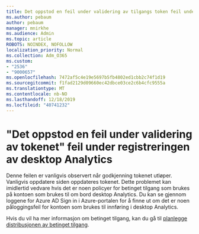 ```yaml
---
title: Det oppstod en feil under validering av tilgangs token feil under Desktop Analytics på-boarding
ms.author: pebaum
author: pebaum
manager: mnirkhe
ms.audience: Admin
ms.topic: article
ROBOTS: NOINDEX, NOFOLLOW
localization_priority: Normal
ms.collection: Adm_O365
ms.custom:
- "2536"
- "9000657"
ms.openlocfilehash: 7472af5c4e19e5697b5fb4802ed1cbb2c74f1d19
ms.sourcegitcommit: f1fad2129d09660ec42dbce03ce2c6b4cfc9555a
ms.translationtype: MT
ms.contentlocale: nb-NO
ms.lasthandoff: 12/18/2019
ms.locfileid: "40741232"
---
```

# <a name="there-was-an-error-validating-access-token-error-during-desktop-analytics-onboarding"></a>"Det oppstod en feil under validering av tokenet" feil under registreringen av desktop Analytics

Denne feilen er vanligvis observert når godkjenning tokenet utløper. Vanligvis oppdatere siden oppdateres tokenet. Dette problemet kan imidlertid vedvare hvis det er noen policyer for betinget tilgang som brukes på kontoen som brukes til om bord desktop Analytics. Du kan se gjennom loggene for Azure AD Sign in i Azure-portalen for å finne ut om det er noen påloggingsfeil for kontoen som brukes til innføring i desktop Analytics.

Hvis du vil ha mer informasjon om betinget tilgang, kan du gå til [planlegge distribusjonen av betinget tilgang](https://docs.microsoft.com/azure/active-directory/conditional-access/plan-conditional-access).